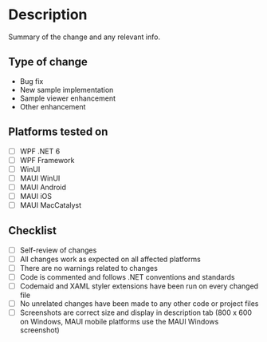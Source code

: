 # Description

Summary of the change and any relevant info.

## Type of change

<!--- Delete any that don't apply -->

- Bug fix
- New sample implementation
- Sample viewer enhancement
- Other enhancement

## Platforms tested on

<!--- Delete any that don't apply -->

- [ ] WPF .NET 6
- [ ] WPF Framework
- [ ] WinUI
- [ ] MAUI WinUI
- [ ] MAUI Android
- [ ] MAUI iOS
- [ ] MAUI MacCatalyst

## Checklist

<!--- Delete any that don't apply -->

- [ ] Self-review of changes
- [ ] All changes work as expected on all affected platforms
- [ ] There are no warnings related to changes
- [ ] Code is commented and follows .NET conventions and standards
- [ ] Codemaid and XAML styler extensions have been run on every changed file
- [ ] No unrelated changes have been made to any other code or project files
- [ ] Screenshots are correct size and display in description tab (800 x 600 on Windows, MAUI mobile platforms use the MAUI Windows screenshot)
